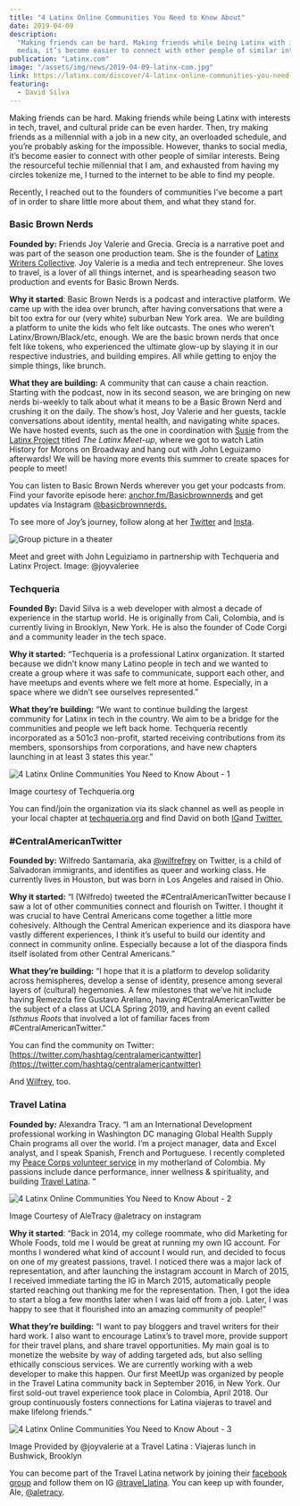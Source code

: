 ```yaml
---
title: "4 Latinx Online Communities You Need to Know About"
date: 2019-04-09
description:
  "Making friends can be hard. Making friends while being Latinx with interests in tech, travel, and cultural pride can be even harder. Then, try making friends as a millennial with a job in a new city, an overloaded schedule, and you're probably asking for the impossible. However, thanks to social
  media, it’s become easier to connect with other people of similar interests."
publication: "Latinx.com"
image: "/assets/img/news/2019-04-09-latinx-com.jpg"
link: https://latinx.com/discover/4-latinx-online-communities-you-need-to-know-about/
featuring:
  - David Silva
---
```


Making friends can be hard. Making friends while being Latinx with interests in tech, travel, and cultural pride can be even harder. Then, try making friends as a millennial with a job in a new city, an overloaded schedule, and you’re probably asking for the impossible. However, thanks to social
media, it’s become easier to connect with other people of similar interests. Being the resourceful techie millennial that I am, and exhausted from having my circles tokenize me, I turned to the internet to be able to find my people.

Recently, I reached out to the founders of communities I’ve become a part of in order to share little more about them, and what they stand for.

### **Basic Brown Nerds**

**Founded by:** Friends Joy Valerie and Grecia. Grecia is a narrative poet and was part of the season one production team. She is the founder of [Latinx Writers Collective](https://myurls.co/latinxwriterscollective). Joy Valerie is a media and tech entrepreneur. She loves to travel, is a lover of
all things internet, and is spearheading season two production and events for Basic Brown Nerds.

**Why it started**: Basic Brown Nerds is a podcast and interactive platform. We came up with the idea over brunch, after having conversations that were a bit too extra for our (very white) suburban New York area.  We are building a platform to unite the kids who felt like outcasts. The ones who
weren’t Latinx/Brown/Black/etc, enough. We are the basic brown nerds that once felt like tokens, who experienced the ultimate glow-up by slaying it in our respective industries, and building empires. All while getting to enjoy the simple things, like brunch.

**What they are building:** A community that can cause a chain reaction. Starting with the podcast, now in its second season, we are bringing on new nerds bi-weekly to talk about what it means to be a Basic Brown Nerd and crushing it on the daily. The show’s host, Joy Valerie and her guests, tackle
conversations about identity, mental health, and navigating white spaces. We have hosted events, such as the one in coordination with [Susie](https://www.instagram.com/latinxproject/) from the [Latinx Project](https://www.latinxproject.com/) titled _The Latinx Meet-up_, where we got to watch Latin
History for Morons on Broadway and hang out with John Leguizamo afterwards! We will be having more events this summer to create spaces for people to meet!

You can listen to Basic Brown Nerds wherever you get your podcasts from. Find your favorite episode here: [anchor.fm/Basicbrownnerds](https://anchor.fm/Basicbrownnerds) and get updates via Instagram [@basicbrownnerds.](https://www.instagram.com/basicbrownnerds/)

To see more of Joy’s journey, follow along at her [Twitter](https://twitter.com/joyvaleriee) and [Insta](https://www.instagram.com/joyvaleriee/).

![Group picture in a theater](https://latinx.com/wp-content/uploads/2019/04/Online-Communities_LatinX.jpg)

Meet and greet with John Leguiziamo in partnership with Techqueria and Latinx Project. Image: @joyvaleriee

### **Techqueria**

**Founded By:** David Silva is a web developer with almost a decade of experience in the startup world. He is originally from Cali, Colombia, and is currently living in Brooklyn, New York. He is also the founder of Code Corgi and a community leader in the tech space.

**Why it started:** “Techqueria is a professional Latinx organization. It started because we didn’t know many Latino people in tech and we wanted to create a group where it was safe to communicate, support each other, and have meetups and events where we felt more at home. Especially, in a space
where we didn’t see ourselves represented.”

**What they’re building:** “We want to continue building the largest community for Latinx in tech in the country. We aim to be a bridge for the communities and people we left back home. Techqueria recently incorporated as a 501c3 non-profit, started receiving contributions from its members,
sponsorships from corporations, and have new chapters launching in at least 3 states this year.”

![4 Latinx Online Communities You Need to Know About - 1](https://latinx.com/wp-content/uploads/2019/04/Online-Communities_LatinX-1.jpg)

Image courtesy of Techqueria.org

You can find/join the organization via its slack channel as well as people in  your local chapter at [techqueria.org](https://techqueria.org/) and find David on both [IG](https://www.instagram.com/dvidsilva/)and [Twitter.](https://twitter.com/dvidsilva)

### **#CentralAmericanTwitter**

**Founded by:** Wilfredo Santamaría, aka [@wilfrefrey](https://twitter.com/Wilfreyfrey) on Twitter, is a child of Salvadoran immigrants, and identifies as queer and working class. He currently lives in Houston, but was born in Los Angeles and raised in Ohio.

**Why it started:** “I (Wilfredo) tweeted the #CentralAmericanTwitter because I saw a lot of other communities connect and flourish on Twitter. I thought it was crucial to have Central Americans come together a little more cohesively. Although the Central American experience and its diaspora have
vastly different experiences, I think it’s useful to build our identity and connect in community online. Especially because a lot of the diaspora finds itself isolated from other Central Americans.”

**What they’re building:** “I hope that it is a platform to develop solidarity across hemispheres, develop a sense of identity, presence among several layers of (cultural) hegemonies. A few milestones that we’ve hit include having Remezcla fire Gustavo Arellano, having #CentralAmericanTwitter be the
subject of a class at UCLA Spring 2019, and having an event called _Isthmus Roots_ that involved a lot of familiar faces from #CentralAmericanTwitter.”

You can find the community on Twitter: [https://twitter.com/hashtag/centralamericantwitter](https://twitter.com/hashtag/centralamericantwitter)

And [Wilfrey](https://twitter.com/Wilfreyfrey), too.

### **Travel Latina**

**Founded by**_**:**_ Alexandra Tracy. “I am an International Development professional working in Washington DC managing Global Health Supply Chain programs all over the world. I’m a project manager, data and Excel analyst, and l speak Spanish, French and Portuguese. I recently completed my
[Peace Corps volunteer service](http://www.kroniclesofkalexandra.wordpress.com/) in my motherland of Colombia. My passions include dance performance, inner wellness & spirituality, and building [Travel Latina](http://www.travellatina.org/). “

![4 Latinx Online Communities You Need to Know About - 2](https://latinx.com/wp-content/uploads/2019/04/Online-Communities_LatinX-2.jpg)

Image Courtesy of AleTracy @aletracy on instagram

**Why it started**: “Back in 2014, my college roommate, who did Marketing for Whole Foods, told me I would be great at running my own IG account. For months I wondered what kind of account I would run, and decided to focus on one of my greatest passions, travel. I noticed there was a major lack of
representation, and after launching the instagram account in March of 2015, I received immediate tarting the IG in March 2015, automatically people started reaching out thanking me for the representation. Then, I got the idea to start a blog a few months later when I was laid off from a job. Later,
I was happy to see that it flourished into an amazing community of people!”

**What they’re building:** “I want to pay bloggers and travel writers for their hard work. I also want to encourage Latinx’s to travel more, provide support for their travel plans, and share travel opportunities. My main goal is to monetize the website by way of adding targeted ads, but also selling
ethically conscious services. We are currently working with a web developer to make this happen. Our first MeetUp was organized by people in the Travel Latina community back in September 2016, in New York. Our first sold-out travel experience took place in Colombia, April 2018. Our group
continuously fosters connections for Latina viajeras to travel and make lifelong friends.”

![4 Latinx Online Communities You Need to Know About - 3](https://latinx.com/wp-content/uploads/2019/04/Online-Communities_LatinX-3.jpg)

Image Provided by @joyvalerie at a Travel Latina : Viajeras lunch in Bushwick, Brooklyn

You can become part of the Travel Latina network by joining their [facebook group](https://www.facebook.com/groups/viajeras.travel.latina/) and follow them on IG [@travel_latina](https://www.instagram.com/travel_latina/). You can keep up with founder, Ale,
[@aletracy](https://www.instagram.com/aletracy/).

